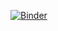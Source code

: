 [![Binder](https://mybinder.org/badge_logo.svg)](https://mybinder.org/v2/gh/Koppeprojects/panel_test_deploy/HEAD?urlpath=%2Fdoc%2Ftree%2Fapp.py)
